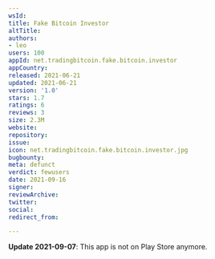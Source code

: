```yaml
---
wsId: 
title: Fake Bitcoin Investor
altTitle: 
authors:
- leo
users: 100
appId: net.tradingbitcoin.fake.bitcoin.investor
appCountry: 
released: 2021-06-21
updated: 2021-06-21
version: '1.0'
stars: 1.7
ratings: 6
reviews: 3
size: 2.3M
website: 
repository: 
issue: 
icon: net.tradingbitcoin.fake.bitcoin.investor.jpg
bugbounty: 
meta: defunct
verdict: fewusers
date: 2021-09-16
signer: 
reviewArchive: 
twitter: 
social: 
redirect_from: 

---
```


**Update 2021-09-07**: This app is not on Play Store anymore.
